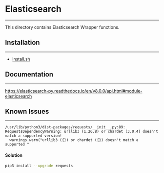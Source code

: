 # Elasticsearch
---
This directory contains Elasticsearch Wrapper functions.

## Installation
---
- [install.sh](scripts/install.sh)

## Documentation
---
https://elasticsearch-py.readthedocs.io/en/v8.0.0/api.html#module-elasticsearch

## Known Issues
---
```
/usr/lib/python3/dist-packages/requests/__init__.py:89: RequestsDependencyWarning: urllib3 (1.26.8) or chardet (3.0.4) doesn't match a supported version!
  warnings.warn("urllib3 ({}) or chardet ({}) doesn't match a supported "
```

#### Solution
```bash
pip3 install --upgrade requests
```
